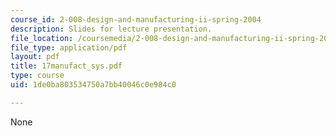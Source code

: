 ```yaml
---
course_id: 2-008-design-and-manufacturing-ii-spring-2004
description: Slides for lecture presentation.
file_location: /coursemedia/2-008-design-and-manufacturing-ii-spring-2004/1de0ba803534750a7bb40046c0e984c0_17manufact_sys.pdf
file_type: application/pdf
layout: pdf
title: 17manufact_sys.pdf
type: course
uid: 1de0ba803534750a7bb40046c0e984c0

---
```

None